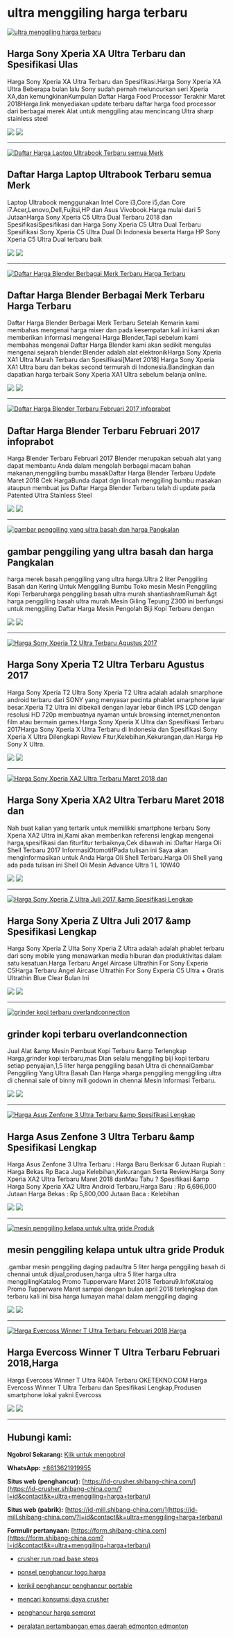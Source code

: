 # ultra menggiling harga terbaru

<a href="https://swt.shibang-china.com/?l=id&img&k=ultra+menggiling+harga+terbaru" target="_blank">![ultra menggiling harga terbaru](http://static.shibang-china.com/all-800x300/397.jpg)</a>

## Harga Sony Xperia XA Ultra Terbaru dan Spesifikasi Ulas
Harga Sony Xperia XA Ultra Terbaru dan Spesifikasi.Harga Sony Xperia XA Ultra Beberapa bulan lalu Sony sudah pernah meluncurkan seri Xperia XA,dan kemungkinanKumpulan Daftar Harga Food Processor Terakhir Maret 2018Harga.link menyediakan update terbaru daftar harga food processor dari berbagai merek Alat untuk menggiling atau mencincang Ultra sharp stainless steel


<a href="https://whatsapp.shibangsoft.com/WhatsApp.php" target="_blank" title="WhatsApp">![](http://static.shibang-china.com/icon/whatsapp.png)</a> <a href="https://swt.shibang-china.com/?l=id&icon&k=ultra+menggiling+harga+terbaru" target="_blank">![](http://static.shibang-china.com/icon/chat-id.png)</a>

---

<a href="https://swt.shibang-china.com/?l=id&img&k=ultra+menggiling+harga+terbaru" target="_blank">![Daftar Harga Laptop Ultrabook Terbaru semua Merk](http://static.shibang-china.com/all-800x300/590.jpg)</a>

## Daftar Harga Laptop Ultrabook Terbaru semua Merk
Laptop Ultrabook menggunakan Intel Core i3,Core i5,dan Core i7.Acer,Lenovo,Dell,Fujitsi,HP dan Asus Vivobook.Harga mulai dari 5 JutaanHarga Sony Xperia C5 Ultra Dual Terbaru 2018 dan SpesifikasiSpesifikasi dan Harga Sony Xperia C5 Ultra Dual Terbaru Spesifikasi Sony Xperia C5 Ultra Dual Di Indonesia beserta Harga HP Sony Xperia C5 Ultra Dual terbaru baik


<a href="https://whatsapp.shibangsoft.com/WhatsApp.php" target="_blank" title="WhatsApp">![](http://static.shibang-china.com/icon/whatsapp.png)</a> <a href="https://swt.shibang-china.com/?l=id&icon&k=ultra+menggiling+harga+terbaru" target="_blank">![](http://static.shibang-china.com/icon/chat-id.png)</a>

---

<a href="https://swt.shibang-china.com/?l=id&img&k=ultra+menggiling+harga+terbaru" target="_blank">![Daftar Harga Blender Berbagai Merk Terbaru Harga Terbaru](http://static.shibang-china.com/all-800x300/1320.jpg)</a>

## Daftar Harga Blender Berbagai Merk Terbaru Harga Terbaru
Daftar Harga Blender Berbagai Merk Terbaru Setelah Kemarin kami membahas mengenai harga mixer dan pada kesempatan kali ini kami akan memberikan informasi mengenai Harga Blender,Tapi sebelum kami membahas mengenai Daftar Harga Blender kami akan sedikit mengulas mengenai sejarah blender.Blender adalah alat elektronikHarga Sony Xperia XA1 Ultra Murah Terbaru dan Spesifikasi[Maret 2018] Harga Sony Xperia XA1 Ultra baru dan bekas second termurah di Indonesia.Bandingkan dan dapatkan harga terbaik Sony Xperia XA1 Ultra sebelum belanja online.


<a href="https://whatsapp.shibangsoft.com/WhatsApp.php" target="_blank" title="WhatsApp">![](http://static.shibang-china.com/icon/whatsapp.png)</a> <a href="https://swt.shibang-china.com/?l=id&icon&k=ultra+menggiling+harga+terbaru" target="_blank">![](http://static.shibang-china.com/icon/chat-id.png)</a>

---

<a href="https://swt.shibang-china.com/?l=id&img&k=ultra+menggiling+harga+terbaru" target="_blank">![Daftar Harga Blender Terbaru Februari 2017 infoprabot](http://static.shibang-china.com/all-800x300/422.jpg)</a>

## Daftar Harga Blender Terbaru Februari 2017 infoprabot
Harga Blender Terbaru Februari 2017 Blender merupakan sebuah alat yang dapat membantu Anda dalam mengolah berbagai macam bahan makanan,menggiling bumbu masakDaftar Harga Blender Terbaru Update Maret 2018 Cek HargaBunda dapat dgn lincah menggiling bumbu masakan ataupun membuat jus Daftar Harga Blender Terbaru telah di update pada Patented Ultra Stainless Steel


<a href="https://whatsapp.shibangsoft.com/WhatsApp.php" target="_blank" title="WhatsApp">![](http://static.shibang-china.com/icon/whatsapp.png)</a> <a href="https://swt.shibang-china.com/?l=id&icon&k=ultra+menggiling+harga+terbaru" target="_blank">![](http://static.shibang-china.com/icon/chat-id.png)</a>

---

<a href="https://swt.shibang-china.com/?l=id&img&k=ultra+menggiling+harga+terbaru" target="_blank">![gambar penggiling yang ultra basah dan harga Pangkalan](http://static.shibang-china.com/all-800x300/494.jpg)</a>

## gambar penggiling yang ultra basah dan harga Pangkalan
harga merek basah penggiling yang ultra harga.Ultra 2 liter Penggiling Basah dan Kering Untuk Menggiling Bumbu Toko mesin Mesin Penggiling Kopi Terbaruharga penggiling basah ultra murah shantiashramRumah &gt harga penggiling basah ultra murah.Mesin Giling Tepung Z300 ini berfungsi untuk menggiling Daftar Harga Mesin Pengolah Biji Kopi Terbaru dengan


<a href="https://whatsapp.shibangsoft.com/WhatsApp.php" target="_blank" title="WhatsApp">![](http://static.shibang-china.com/icon/whatsapp.png)</a> <a href="https://swt.shibang-china.com/?l=id&icon&k=ultra+menggiling+harga+terbaru" target="_blank">![](http://static.shibang-china.com/icon/chat-id.png)</a>

---

<a href="https://swt.shibang-china.com/?l=id&img&k=ultra+menggiling+harga+terbaru" target="_blank">![Harga Sony Xperia T2 Ultra Terbaru Agustus 2017](http://static.shibang-china.com/all-800x300/943.jpg)</a>

## Harga Sony Xperia T2 Ultra Terbaru Agustus 2017
Harga Sony Xperia T2 Ultra Sony Xperia T2 Ultra adalah adalah smarphone android terbaru dari SONY yang menyasar pecinta phablet smarphone layar besar.Xperia T2 Ultra ini dibekali dengan layar lebar 6inch IPS LCD dengan resolusi HD 720p membuatnya nyaman untuk browsing internet,menonton film atau bermain games.Harga Sony Xperia X Ultra dan Spesifikasi Terbaru 2017Harga Sony Xperia X Ultra Terbaru di Indonesia dan Spesifikasi Sony Xperia X Ultra Dilengkapi Review Fitur,Kelebihan,Kekurangan,dan Harga Hp Sony X Ultra.


<a href="https://whatsapp.shibangsoft.com/WhatsApp.php" target="_blank" title="WhatsApp">![](http://static.shibang-china.com/icon/whatsapp.png)</a> <a href="https://swt.shibang-china.com/?l=id&icon&k=ultra+menggiling+harga+terbaru" target="_blank">![](http://static.shibang-china.com/icon/chat-id.png)</a>

---

<a href="https://swt.shibang-china.com/?l=id&img&k=ultra+menggiling+harga+terbaru" target="_blank">![Harga Sony Xperia XA2 Ultra Terbaru Maret 2018 dan](http://static.shibang-china.com/all-800x300/466.jpg)</a>

## Harga Sony Xperia XA2 Ultra Terbaru Maret 2018 dan
Nah buat kalian yang tertarik untuk memilikki smartphone terbaru Sony Xperia XA2 Ultra ini,Kami akan memberikan referensi lengkap mengenai harga,spesifikasi dan fiturfitur terbaiknya,Cek dibawah ini :Daftar Harga Oli Shell Terbaru 2017 InformasiOtomotifPada tulisan ini Saya akan menginformasikan untuk Anda Harga Oli Shell Terbaru.Harga Oli Shell yang ada pada tulisan ini Shell Oli Mesin Advance Ultra 1 L 10W40


<a href="https://whatsapp.shibangsoft.com/WhatsApp.php" target="_blank" title="WhatsApp">![](http://static.shibang-china.com/icon/whatsapp.png)</a> <a href="https://swt.shibang-china.com/?l=id&icon&k=ultra+menggiling+harga+terbaru" target="_blank">![](http://static.shibang-china.com/icon/chat-id.png)</a>

---

<a href="https://swt.shibang-china.com/?l=id&img&k=ultra+menggiling+harga+terbaru" target="_blank">![Harga Sony Xperia Z Ultra Juli 2017 &amp Spesifikasi Lengkap](http://static.shibang-china.com/all-800x300/575.jpg)</a>

## Harga Sony Xperia Z Ultra Juli 2017 &amp Spesifikasi Lengkap
Harga Sony Xperia Z Ulta Sony Xperia Z Ultra adalah adalah phablet terbaru dari sony mobile yang menawarkan media hiburan dan produktivitas dalam satu kesatuan.Harga Terbaru Angel Aircase Ultrathin For Sony Experia C5Harga Terbaru Angel Aircase Ultrathin For Sony Experia C5 Ultra + Gratis Ultrathin Blue Clear Bulan Ini


<a href="https://whatsapp.shibangsoft.com/WhatsApp.php" target="_blank" title="WhatsApp">![](http://static.shibang-china.com/icon/whatsapp.png)</a> <a href="https://swt.shibang-china.com/?l=id&icon&k=ultra+menggiling+harga+terbaru" target="_blank">![](http://static.shibang-china.com/icon/chat-id.png)</a>

---

<a href="https://swt.shibang-china.com/?l=id&img&k=ultra+menggiling+harga+terbaru" target="_blank">![grinder kopi terbaru overlandconnection](http://static.shibang-china.com/all-800x300/867.jpg)</a>

## grinder kopi terbaru overlandconnection
Jual Alat &amp Mesin Pembuat Kopi Terbaru &amp Terlengkap Harga,grinder kopi terbaru,mas Dian selalu menggiling biji kopi terbaru setiap penyajian,1,5 liter harga penggiling basah Ultra di chennaiGambar Penggiling Yang Ultra Basah Dan Harga »harga penggiling menggiling ultra di chennai sale of binny mill godown in chennai Mesin Informasi Terbaru.


<a href="https://whatsapp.shibangsoft.com/WhatsApp.php" target="_blank" title="WhatsApp">![](http://static.shibang-china.com/icon/whatsapp.png)</a> <a href="https://swt.shibang-china.com/?l=id&icon&k=ultra+menggiling+harga+terbaru" target="_blank">![](http://static.shibang-china.com/icon/chat-id.png)</a>

---

<a href="https://swt.shibang-china.com/?l=id&img&k=ultra+menggiling+harga+terbaru" target="_blank">![Harga Asus Zenfone 3 Ultra Terbaru &amp Spesifikasi Lengkap](http://static.shibang-china.com/all-800x300/517.jpg)</a>

## Harga Asus Zenfone 3 Ultra Terbaru &amp Spesifikasi Lengkap
Harga Asus Zenfone 3 Ultra Terbaru : Harga Baru Berkisar 6 Jutaan Rupiah : Harga Bekas Rp Baca Juga Kelebihan,Kekurangan Serta Review.Harga Sony Xperia XA2 Ultra Terbaru Maret 2018 danMau Tahu ? Spesifikasi &amp Harga Sony Xperia XA2 Ultra Android Terbaru,Harga Baru : Rp 6,696,000 Jutaan Harga Bekas : Rp 5,800,000 Jutaan Baca : Kelebihan


<a href="https://whatsapp.shibangsoft.com/WhatsApp.php" target="_blank" title="WhatsApp">![](http://static.shibang-china.com/icon/whatsapp.png)</a> <a href="https://swt.shibang-china.com/?l=id&icon&k=ultra+menggiling+harga+terbaru" target="_blank">![](http://static.shibang-china.com/icon/chat-id.png)</a>

---

<a href="https://swt.shibang-china.com/?l=id&img&k=ultra+menggiling+harga+terbaru" target="_blank">![mesin penggiling kelapa untuk ultra gride Produk](http://static.shibang-china.com/all-800x300/1188.jpg)</a>

## mesin penggiling kelapa untuk ultra gride Produk
.gambar mesin penggiling daging padaultra 5 liter harga penggiling basah di chennai untuk dijual,produsen,harga ultra 5 liter harga ultra menggilingKatalog Promo Tupperware Maret 2018 Terbaru9.InfoKatalog Promo Tupperware Maret sampai dengan bulan april 2018 terlengkap dan terbaru kali ini bisa harga lumayan mahal dalam menggiling daging


<a href="https://whatsapp.shibangsoft.com/WhatsApp.php" target="_blank" title="WhatsApp">![](http://static.shibang-china.com/icon/whatsapp.png)</a> <a href="https://swt.shibang-china.com/?l=id&icon&k=ultra+menggiling+harga+terbaru" target="_blank">![](http://static.shibang-china.com/icon/chat-id.png)</a>

---

<a href="https://swt.shibang-china.com/?l=id&img&k=ultra+menggiling+harga+terbaru" target="_blank">![Harga Evercoss Winner T Ultra Terbaru Februari 2018,Harga](http://static.shibang-china.com/all-800x300/249.jpg)</a>

## Harga Evercoss Winner T Ultra Terbaru Februari 2018,Harga
Harga Evercoss Winner T Ultra R40A Terbaru OKETEKNO.COM Harga Evercoss Winner T Ultra Terbaru dan Spesifikasi Lengkap,Produsen smartphone lokal yakni Evercoss

<a href="https://whatsapp.shibangsoft.com/WhatsApp.php" target="_blank" title="WhatsApp">![](http://static.shibang-china.com/icon/whatsapp.png)</a> <a href="https://swt.shibang-china.com/?l=id&icon&k=ultra+menggiling+harga+terbaru" target="_blank">![](http://static.shibang-china.com/icon/chat-id.png)</a>

---
## Hubungi kami:

**Ngobrol Sekarang:** [Klik untuk mengobrol](https://swt.shibang-china.com?l=id&contact&k=ultra+menggiling+harga+terbaru)

**WhatsApp:**  [+8613621919955](https://whatsapp.shibangsoft.com/WhatsApp.php)

**Situs web (penghancur):** [https://id-crusher.shibang-china.com/](https://id-crusher.shibang-china.com/?l=id&contact&k=ultra+menggiling+harga+terbaru)

**Situs web (pabrik):** [https://id-mill.shibang-china.com/](https://id-mill.shibang-china.com/?l=id&contact&k=ultra+menggiling+harga+terbaru)

**Formulir pertanyaan:** [https://form.shibang-china.com](https://form.shibang-china.com?l=id&contact&k=ultra+menggiling+harga+terbaru)

* [crusher run road base steps](../18/crusher%20run%20road%20base%20steps.md)

* [ponsel penghancur togo harga](../22/ponsel%20penghancur%20togo%20harga.md)

* [kerikil penghancur penghancur portable](../30/kerikil%20penghancur%20penghancur%20portable.md)

* [mencari konsumsi daya crusher](../19/mencari%20konsumsi%20daya%20crusher.md)

* [penghancur harga semprot](../22/penghancur%20harga%20semprot.md)

* [peralatan pertambangan emas daerah edmonton edmonton](../29/peralatan%20pertambangan%20emas%20daerah%20edmonton%20edmonton.md)